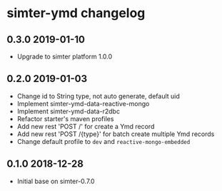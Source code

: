# simter-ymd changelog

## 0.3.0 2019-01-10

- Upgrade to simter platform 1.0.0

## 0.2.0 2019-01-03

- Change id to String type, not auto generate, default uid
- Implement simter-ymd-data-reactive-mongo
- Implement simter-ymd-data-r2dbc
- Refactor starter's maven profiles
- Add new rest 'POST /' for create a Ymd record
- Add new rest 'POST /{type}' for batch create multiple Ymd records
- Change default profile to `dev` and `reactive-mongo-embedded`

## 0.1.0 2018-12-28

- Initial base on simter-0.7.0